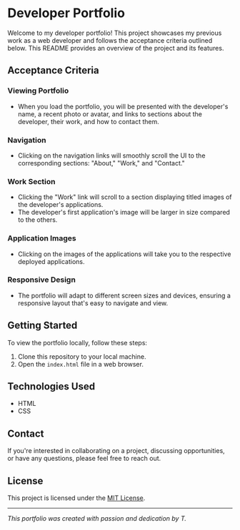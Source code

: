 # Developer Portfolio

Welcome to my developer portfolio! This project showcases my previous work as a web developer and follows the acceptance criteria outlined below. This README provides an overview of the project and its features.

## Acceptance Criteria

### Viewing Portfolio

- When you load the portfolio, you will be presented with the developer's name, a recent photo or avatar, and links to sections about the developer, their work, and how to contact them.

### Navigation

- Clicking on the navigation links will smoothly scroll the UI to the corresponding sections: "About," "Work," and "Contact."

### Work Section

- Clicking the "Work" link will scroll to a section displaying titled images of the developer's applications.
- The developer's first application's image will be larger in size compared to the others.

### Application Images

- Clicking on the images of the applications will take you to the respective deployed applications.

### Responsive Design

- The portfolio will adapt to different screen sizes and devices, ensuring a responsive layout that's easy to navigate and view.

## Getting Started

To view the portfolio locally, follow these steps:

1. Clone this repository to your local machine.
2. Open the `index.html` file in a web browser.

## Technologies Used

- HTML
- CSS

## Contact

If you're interested in collaborating on a project, discussing opportunities, or have any questions, please feel free to reach out.


## License

This project is licensed under the [MIT License](LICENSE).

---

*This portfolio was created with passion and dedication by T.*
